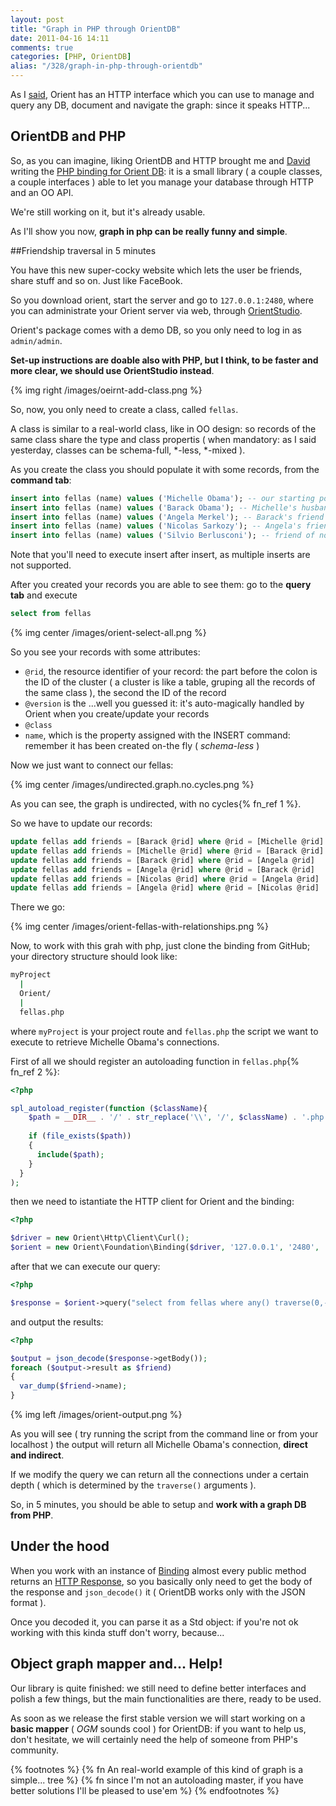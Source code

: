 ```yaml
---
layout: post
title: "Graph in PHP through OrientDB"
date: 2011-04-16 14:11
comments: true
categories: [PHP, OrientDB]
alias: "/328/graph-in-php-through-orientdb"
---
```


As I [said](http://www.odino.org/327/graph-databases-orientdb-to-the-rescue), Orient has an HTTP interface which you can use to manage and query any DB, document and navigate the graph: since it speaks HTTP...
<!-- more -->

## OrientDB and PHP

So, as you can imagine, liking OrientDB and HTTP brought me and [David](http://www.davidfunaro.com/) writing the [PHP binding for Orient DB](https://github.com/odino/Orient/tree/beta-1): it is a small library ( a couple classes, a couple interfaces ) able to let you manage your database through HTTP and an OO API.

We're still working on it, but it's already usable.

As I'll show you now, **graph in php can be really funny and simple**.

##Friendship traversal in 5 minutes

You have this new super-cocky website which lets the user be friends, share stuff and so on. Just like FaceBook.

So you download orient, start the server and go to `127.0.0.1:2480`, where you can administrate your Orient server via web, through [OrientStudio](http://code.google.com/p/orient/wiki/OrientDB_Studio).

Orient's package comes with a demo DB, so you only need to log in as `admin/admin`.

**Set-up instructions are doable also with PHP, but I think, to be faster and more clear, we should use OrientStudio instead**.

{% img right /images/oeirnt-add-class.png %}

So, now, you only need to create a class, called `fellas`.

A class is similar to a real-world class, like in OO design: so records of the same class share the type and class propertis ( when mandatory: as I said yesterday, classes can be schema-full, *-less, *-mixed ).

As you create the class you should populate it with some records, from the **command tab**:

``` sql
insert into fellas (name) values ('Michelle Obama'); -- our starting point
insert into fellas (name) values ('Barack Obama'); -- Michelle's husband ( =  friend )
insert into fellas (name) values ('Angela Merkel'); -- Barack's friend
insert into fellas (name) values ('Nicolas Sarkozy'); -- Angela's friend
insert into fellas (name) values ('Silvio Berlusconi'); -- friend of no one
```

Note that you'll need to execute insert after insert, as multiple inserts are not supported.

After you created your records you are able to see them: go to the **query tab** and execute

``` sql
select from fellas
```

{% img center /images/orient-select-all.png %}

So you see your records with some attributes:

* `@rid`, the resource identifier of your record: the part before the colon is the ID of the cluster ( a cluster is like a table, gruping all the records of the same class ), the second the ID of the record
* `@version` is the ...well you guessed it: it's auto-magically handled by Orient when you create/update your records
* `@class`
* `name`, which is the property assigned with the INSERT command: remember it has been created on-the fly ( *schema-less* )

Now we just want to connect our fellas:

{% img center /images/undirected.graph.no.cycles.png %}

As you can see, the graph is undirected, with no cycles{% fn_ref 1 %}.

So we have to update our records:

``` sql
update fellas add friends = [Barack @rid] where @rid = [Michelle @rid]
update fellas add friends = [Michelle @rid] where @rid = [Barack @rid]
update fellas add friends = [Barack @rid] where @rid = [Angela @rid]
update fellas add friends = [Angela @rid] where @rid = [Barack @rid]
update fellas add friends = [Nicolas @rid] where @rid = [Angela @rid]
update fellas add friends = [Angela @rid] where @rid = [Nicolas @rid]
```

There we go:

{% img center /images/orient-fellas-with-relationships.png %}

Now, to work with this grah with php, just clone the binding from GitHub; your directory structure should look like:

``` bash
myProject
  |
  Orient/
  |
  fellas.php 
```

where `myProject` is your project route and `fellas.php` the script we want to execute to retrieve Michelle Obama's connections.

First of all we should register an autoloading function in `fellas.php`{% fn_ref 2 %}:

``` php
<?php

spl_autoload_register(function ($className){
    $path = __DIR__ . '/' . str_replace('\\', '/', $className) . '.php';
 
    if (file_exists($path))
    {
      include($path);
    }
  }
);
```

then we need to istantiate the HTTP client for Orient and the binding:

``` php
<?php

$driver = new Orient\Http\Client\Curl();
$orient = new Orient\Foundation\Binding($driver, '127.0.0.1', '2480', 'admin', 'admin', 'demo');
```

after that we can execute our query:

``` php
<?php

$response = $orient->query("select from fellas where any() traverse(0,-1) ( @rid = [Michelle @rid] ) and @rid <> [Michelle @rid]");
```

and output the results:

``` php
<?php

$output = json_decode($response->getBody());
foreach ($output->result as $friend)
{
  var_dump($friend->name);
}
```

{% img left /images/orient-output.png %}

As you will see ( try running the script from the command line or from your localhost ) the output will return all Michelle Obama's connection, **direct and indirect**.

If we modify the query we can return all the connections under a certain depth ( which is determined by the `traverse()` arguments ).

So, in 5 minutes, you should be able to setup and **work with a graph DB from PHP**.

## Under the hood

When you work with an instance of [Binding](https://github.com/odino/Orient/tree/beta-1/Orient/Foundation/Binding.php) almost every public method returns an [HTTP Response](https://github.com/odino/Orient/tree/beta-1/Orient/Http/Response.php), so you basically only need to get the body of the response and `json_decode()` it ( OrientDB works only with the JSON format ).

Once you decoded it, you can parse it as a Std object: if you're not ok working with this kinda stuff don't worry, because...

## Object graph mapper and... Help!

Our library is quite finished: we still need to define better interfaces and polish a few things, but the main functionalities are there, ready to be used.

As soon as we release the first stable version we will start working on a **basic mapper** ( *OGM* sounds cool ) for OrientDB: if you want to help us, don't hesitate, we will certainly need the help of someone from PHP's community.

{% footnotes %}
  {% fn An real-world example of this kind of graph is a simple... tree %}
  {% fn since I'm not an autoloading master, if you have better solutions I'll be pleased to use'em %}
{% endfootnotes %}
